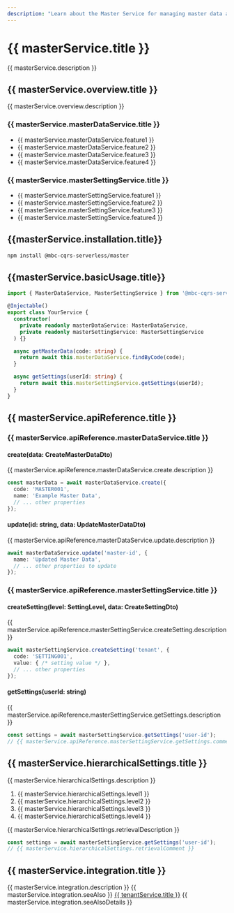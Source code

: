 ```yaml
---
description: "Learn about the Master Service for managing master data and settings in a multi-tenant environment."
---
```


# {{ masterService.title }}

{{ masterService.description }}

## {{ masterService.overview.title }}

{{ masterService.overview.description }}

### {{ masterService.masterDataService.title }}
- {{ masterService.masterDataService.feature1 }}
- {{ masterService.masterDataService.feature2 }}
- {{ masterService.masterDataService.feature3 }}
- {{ masterService.masterDataService.feature4 }}

### {{ masterService.masterSettingService.title }}
- {{ masterService.masterSettingService.feature1 }}
- {{ masterService.masterSettingService.feature2 }}
- {{ masterService.masterSettingService.feature3 }}
- {{ masterService.masterSettingService.feature4 }}

## {{masterService.installation.title}}

```bash
npm install @mbc-cqrs-serverless/master
```

## {{masterService.basicUsage.title}}

```typescript
import { MasterDataService, MasterSettingService } from '@mbc-cqrs-serverless/master';

@Injectable()
export class YourService {
  constructor(
    private readonly masterDataService: MasterDataService,
    private readonly masterSettingService: MasterSettingService
  ) {}

  async getMasterData(code: string) {
    return await this.masterDataService.findByCode(code);
  }

  async getSettings(userId: string) {
    return await this.masterSettingService.getSettings(userId);
  }
}
```

## {{ masterService.apiReference.title }}

### {{ masterService.apiReference.masterDataService.title }}

#### create(data: CreateMasterDataDto)

{{ masterService.apiReference.masterDataService.create.description }}

```typescript
const masterData = await masterDataService.create({
  code: 'MASTER001',
  name: 'Example Master Data',
  // ... other properties
});
```

#### update(id: string, data: UpdateMasterDataDto)

{{ masterService.apiReference.masterDataService.update.description }}

```typescript
await masterDataService.update('master-id', {
  name: 'Updated Master Data',
  // ... other properties to update
});
```

### {{ masterService.apiReference.masterSettingService.title }}

#### createSetting(level: SettingLevel, data: CreateSettingDto)

{{ masterService.apiReference.masterSettingService.createSetting.description }}

```typescript
await masterSettingService.createSetting('tenant', {
  code: 'SETTING001',
  value: { /* setting value */ },
  // ... other properties
});
```

#### getSettings(userId: string)

{{ masterService.apiReference.masterSettingService.getSettings.description }}

```typescript
const settings = await masterSettingService.getSettings('user-id');
// {{ masterService.apiReference.masterSettingService.getSettings.comment }}
```

## {{ masterService.hierarchicalSettings.title }}

{{ masterService.hierarchicalSettings.description }}

1. {{ masterService.hierarchicalSettings.level1 }}
2. {{ masterService.hierarchicalSettings.level2 }}
3. {{ masterService.hierarchicalSettings.level3 }}
4. {{ masterService.hierarchicalSettings.level4 }}

{{ masterService.hierarchicalSettings.retrievalDescription }}

```typescript
const settings = await masterSettingService.getSettings('user-id');
// {{ masterService.hierarchicalSettings.retrievalComment }}
```

## {{ masterService.integration.title }}

{{ masterService.integration.description }} {{ masterService.integration.seeAlso }} [{{ tenantService.title }}](./tenant-service.md) {{ masterService.integration.seeAlsoDetails }}
